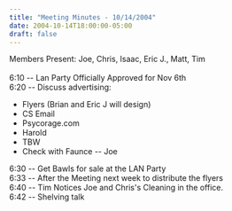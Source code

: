 ```yaml
---
title: "Meeting Minutes - 10/14/2004"
date: 2004-10-14T18:00:00-05:00
draft: false
---
```


Members Present:  Joe, Chris, Isaac, Eric  J., Matt, Tim
<br><br>
6:10 -- Lan Party Officially Approved for Nov 6th<br>
6:20 -- Discuss advertising:<br>
<ul><li>Flyers (Brian and Eric J will design)<br>
<li>CS Email
<li>Psycorage.com
<li>Harold
<li>TBW
<li>Check with Faunce -- Joe
</uL>
6:30 -- Get Bawls for sale at the LAN Party<br>
6:33 -- After the Meeting next week to distribute the flyers<br>
6:40 -- Tim Notices Joe and Chris's Cleaning in the office.<br>
6:42 -- Shelving talk<br>

